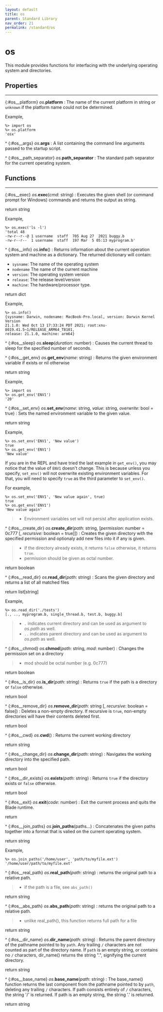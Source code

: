 ```yaml
---
layout: default
title: os
parent: Standard Library
nav_order: 21
permalink: /standard/os
---
```


# os

This module provides functions for interfacing with the underlying operating system and directories.



<h2>Properties</h2><hr>

{:#os__platform} _os._**platform**
: The name of the current platform in string or `unknown` if 
  the platform name could not be determined.
  
  Example,
  
  ```blade-repl
  %> import os
  %> os.platform
  'osx'
  ```


^
{:#os__args} _os._**args**
: A list containing the command line arguments passed to the startup script.


^
{:#os__path_separator} _os._**path_separator**
: The standard path separator for the current operating system.




<h2>Functions</h2><hr>

{:#os__exec} _os_.**exec**(_cmd_: string)
: Executes the given shell (or command prompt for Windows) commands and 
  returns the output as string.
  
   <div class="cite"><span class="hint">return</span> <span>string</span></div>

  
  Example,
  
  ```blade-repl
  %> os.exec('ls -l')
  'total 48
  -rw-r--r--@ 1 username  staff  705 Aug 27  2021 buggy.b
  -rw-r--r--  1 username  staff  197 Mar  5 05:13 myprogram.b'
  ```


^
{:#os__info} _os_.**info**()
: Returns information about the current operation system and machine as a dictionary.
  The returned dictionary will contain:
  
  - `sysname`: The name of the operating system
  - `nodename` The name of the current machine
  - `version`: The operating system version
  - `release`: The release level/version
  - `machine`: The hardware/processor type.
  
   <div class="cite"><span class="hint">return</span> <span>dict</span></div>

  
  Example,
  
  ```blade-repl
  %> os.info()
  {sysname: Darwin, nodename: MacBook-Pro.local, version: Darwin Kernel Version 
  21.1.0: Wed Oct 13 17:33:24 PDT 2021; root:xnu-8019.41.5~1/RELEASE_ARM64_T8101, 
  release: 21.1.0, machine: arm64}
  ```


^
{:#os__sleep} _os_.**sleep**(_duration_: number)
: Causes the current thread to sleep for the specified number of seconds.


^
{:#os__get_env} _os_.**get_env**(_name_: string)
: Returns the given environment variable if exists or nil otherwise
   <div class="cite"><span class="hint">return</span> <span>string</span></div>

  
  Example,
  
  ```blade-repl
  %> import os
  %> os.get_env('ENV1')
  '20'
  ```


^
{:#os__set_env} _os_.**set_env**(_name_: string, _value_: string, _overwrite_: bool = true)
: Sets the named environment variable to the given value.
   <div class="cite"><span class="hint">return</span> <span>string</span></div>

  
  Example,
  
  ```blade-repl
  %> os.set_env('ENV1', 'New value')
  true
  %> os.get_env('ENV1')
  'New value'
  ```
  
  If you are in the REPL and have tried the last example in `get_env()`, 
  you may notice that the value of `ENV1` doesn't change. This is because 
  unless you specify, `set_env()` will not overwrite existing environment variables. 
  For that, you will need to specify `true` as the third parameter to `set_env()`.
  
  For example,
  
  ```blade-repl
  %> os.set_env('ENV1', 'New value again', true)
  true
  %> os.get_env('ENV1')
  'New value again'
  ```
  
  > - Environment variables set will not persist after application exists.


^
{:#os__create_dir} _os_.**create_dir**(_path_: string, [_permission_: number = 0c777 [, _recursive_: boolean = true]])
: Creates the given directory with the specified permission and optionaly 
  add new files into it if any is given.
  
  > - if the directory already exists, it returns `false` otherwise, it returns `true`.
  > - permission should be given as octal number.
   <div class="cite"><span class="hint">return</span> <span>boolean</span></div>



^
{:#os__read_dir} _os_.**read_dir**(_path_: string)
: Scans the given directory and returns a list of all matched files
   <div class="cite"><span class="hint">return</span> <span>list[string]</span></div>

  
  Example,
  
  ```blade-repl
  %> os.read_dir('./tests')
  [., .., myprogram.b, single_thread.b, test.b, buggy.b]
  ```
  
  > - `.` indicates current directory and can be used as argument to _os.path_ as well.
  > - `..` indicates parent directory and can be used as argument to _os.path_ as well.


^
{:#os__chmod} _os_.**chmod**(_path_: string, _mod_: number)
: Changes the permission set on a directory
  
  > - mod should be octal number (e.g. 0c777)
   <div class="cite"><span class="hint">return</span> <span>boolean</span></div>



^
{:#os__is_dir} _os_.**is_dir**(_path_: string)
: Returns `true` if the path is a directory or `false` otherwise.
   <div class="cite"><span class="hint">return</span> <span>bool</span></div>



^
{:#os__remove_dir} _os_.**remove_dir**(_path_: string [, _recursive_: boolean = false])
: Deletes a non-empty directory. If recursive is `true`, non-empty directories 
  will have their contents deleted first.
   <div class="cite"><span class="hint">return</span> <span>bool</span></div>



^
{:#os__cwd} _os_.**cwd**()
: Returns the current working directory
   <div class="cite"><span class="hint">return</span> <span>string</span></div>



^
{:#os__change_dir} _os_.**change_dir**(_path_: string)
: Navigates the working directory into the specified path.
   <div class="cite"><span class="hint">return</span> <span>bool</span></div>



^
{:#os__dir_exists} _os_.**exists**(_path_: string)
: Returns `true` if the directory exists or `false` otherwise.
   <div class="cite"><span class="hint">return</span> <span>bool</span></div>



^
{:#os__exit} _os_.**exit**(_code_: number)
: Exit the current process and quits the Blade runtime.
   <div class="cite"><span class="hint">return</span> <span></span></div>



^
{:#os__join_paths} _os_.**join_paths**(paths...)
: Concatenates the given paths together into a format that is valied on the 
  current operating system.
   <div class="cite"><span class="hint">return</span> <span>string</span></div>

  
  Example,
  
  ```blade-repl
  %> os.join_paths('/home/user', 'path/to/myfile.ext')
  '/home/user/path/to/myfile.ext'
  ```


^
{:#os__real_path} _os_.**real_path**(_path_: string)
: returns the original path to a relative path.
  > - if the path is a file, see `abs_path()`
   <div class="cite"><span class="hint">return</span> <span>string</span></div>



^
{:#os__abs_path} _os_.**abs_path**(_path_: string)
: returns the original path to a relative path.
  > - unlike real_path(), this function returns full path for a file
   <div class="cite"><span class="hint">return</span> <span>string</span></div>



^
{:#os__dir_name} _os_.**dir_name**(_path_: string)
: Returns the parent directory of the pathname pointed to by `path`.  Any trailing
  `/` characters are not counted as part of the directory name.  If `path` is an
  empty string, or contains no `/` characters, dir_name() returns the string ".", 
  signifying the current directory.
   <div class="cite"><span class="hint">return</span> <span>string</span></div>



^
{:#os__base_name} _os_.**base_name**(_path_: string)
: The base_name() function returns the last component from the pathname pointed to by 
  `path`, deleting any trailing `/` characters.  If path consists entirely of `/` 
  characters, the string '/' is returned.  If path is an empty string, the string '.' 
  is returned.
   <div class="cite"><span class="hint">return</span> <span>string</span></div>



